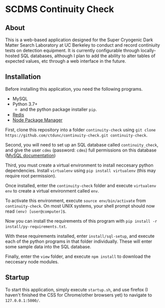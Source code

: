 # SCDMS Continuity Check

## About
This is a web-based application designed for the Super Cryogenic Dark Matter Search Laboratory at UC Berkeley to conduct and record continiuity tests on detection equipment.
It is currently configurable through locally-hosted SQL databases, although I plan to add the ability to alter tables of expected values, etc through a web interface in the future.



## Installation
Before installing this application, you need the following programs.

+ MySQL
+ Python 3.7+
	+ and the python package installer `pip`.
+ [Redis](https://redis.io/)
+ [ Node Package Manager ]( https://npmjs.com )

First, clone this repository into a folder `continuity-check` using `git clone https://github.com/ctdunc/continuity-check.git continuity-check`.

Second, you will need to set up an SQL database called `continuity_check`, and give the user `cdms` (password: `cdms`) full permissions on this database ([MySQL documentation]( https://dev.mysql.com/doc/ ))

Third, you must create a virtual environment to install neccesary python dependencies. Install `virtualenv` using `pip install virtualenv` (this may require root permission).

Once installed, enter the `continuity-check` folder and execute `virtualenv env` to create a virtual environment called `env`.

To activate this environment, execute `source env/bin/activate` from `continuity-check`. On most UNIX systems, your shell prompt should now read `(env) [user@computer]$`.

Now you can install the requirements of this program with `pip install -r install/py-requirements.txt`.

With these requirements installed, enter `install/sql-setup`, and execute each of the python programs in that folder individually. These will enter some sample data into the SQL database.

Finally, enter the `view` folder, and execute `npm install` to download the neccesary node modules.

## Startup
To start this application, simply execute `startup.sh`, and use firefox (I haven't finished the CSS for Chrome/other browsers yet) to navigate to `127.0.0.1:5000/`.


